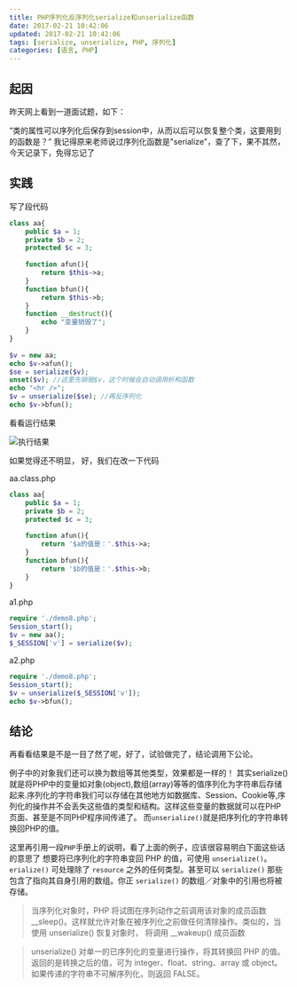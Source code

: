 ```yaml
---
title: PHP序列化反序列化serialize和unserialize函数
date: 2017-02-21 10:42:06
updated: 2017-02-21 10:42:06
tags: [serialize, unserialize, PHP, 序列化]
categories: [语言, PHP]
---
```


## 起因
昨天网上看到一道面试题，如下：

“类的属性可以序列化后保存到session中，从而以后可以恢复整个类，这要用到的函数是？”
我记得原来老师说过序列化函数是"serialize"，查了下，果不其然，今天记录下，免得忘记了

<!-- more -->

## 实践
写了段代码

``` php
class aa{
    public $a = 1;
    private $b = 2;
    protected $c = 3;
 
    function afun(){
        return $this->a;
    }
    function bfun(){
        return $this->b;
    }
    function __destruct(){
        echo "变量销毁了";
    }
}
 
$v = new aa;
echo $v->afun();
$se = serialize($v);
unset($v); //这里先销毁$v，这个时候会自动调用析构函数
echo "<hr />";
$v = unserialize($se); //再反序列化
echo $v->bfun();
```

看看运行结果

![执行结果](https://img-blog.csdn.net/20160221105832237?watermark/2/text/aHR0cDovL2Jsb2cuY3Nkbi5uZXQv/font/5a6L5L2T/fontsize/400/fill/I0JBQkFCMA==/dissolve/70/gravity/Center)

如果觉得还不明显， 好，我们在改一下代码

aa.class.php

``` php
class aa{
    public $a = 1;
    private $b = 2;
    protected $c = 3;
 
    function afun(){
        return '$a的值是：'.$this->a;
    }
    function bfun(){
        return '$b的值是：'.$this->b;
    }
}
```

a1.php

``` php
require './demo8.php';
Session_start();
$v = new aa();
$_SESSION['v'] = serialize($v);
```

a2.php

``` php
require './demo8.php';
Session_start();
$v = unserialize($_SESSION['v']);
echo $v->bfun();
```

## 结论
再看看结果是不是一目了然了呢，好了，试验做完了，结论调用下公论。

例子中的对象我们还可以换为数组等其他类型，效果都是一样的！
其实serialize()就是将PHP中的变量如对象(object),数组(array)等等的值序列化为字符串后存储起来.序列化的字符串我们可以存储在其他地方如数据库、Session、Cookie等,序列化的操作并不会丢失这些值的类型和结构。这样这些变量的数据就可以在PHP页面、甚至是不同PHP程序间传递了。
而`unserialize()`就是把序列化的字符串转换回PHP的值。

这里再引用一段`PHP`手册上的说明，看了上面的例子，应该很容易明白下面这些话的意思了
想要将已序列化的字符串变回 PHP 的值，可使用 `unserialize()`。`erialize()` 可处理除了 `resource` 之外的任何类型。甚至可以 `serialize()` 那些包含了指向其自身引用的数组。你正 `serialize()` 的数组／对象中的引用也将被存储。

>当序列化对象时，PHP 将试图在序列动作之前调用该对象的成员函数 __sleep()。这样就允许对象在被序列化之前做任何清除操作。类似的，当使用 unserialize() 恢复对象时， 将调用 __wakeup() 成员函数

>unserialize() 对单一的已序列化的变量进行操作，将其转换回 PHP 的值。返回的是转换之后的值，可为 integer、float、string、array 或 object。如果传递的字符串不可解序列化，则返回 FALSE。



